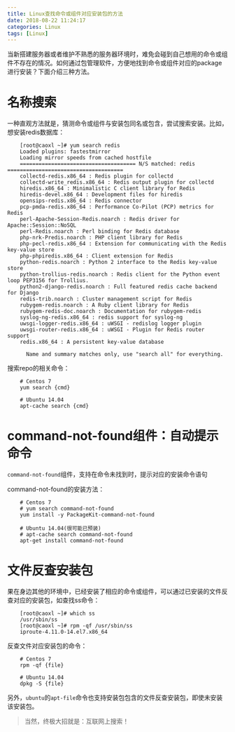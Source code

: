 ```yaml
---
title: Linux查找命令或组件对应安装包的方法
date: 2018-08-22 11:24:17
categories: Linux
tags: [Linux]
---
```


当新搭建服务器或者维护不熟悉的服务器环境时，难免会碰到自己想用的命令或组件不存在的情况。如何通过包管理软件，方便地找到命令或组件对应的package进行安装？下面介绍三种方法。

<!-- more -->

# 名称搜索

一种直观方法就是，猜测命令或组件与安装包同名或包含，尝试搜索安装。比如，想安装redis数据库：

```
    [root@caoxl ~]# yum search redis
    Loaded plugins: fastestmirror
    Loading mirror speeds from cached hostfile
    ===================================== N/S matched: redis =====================================
    collectd-redis.x86_64 : Redis plugin for collectd
    collectd-write_redis.x86_64 : Redis output plugin for collectd
    hiredis.x86_64 : Minimalistic C client library for Redis
    hiredis-devel.x86_64 : Development files for hiredis
    opensips-redis.x86_64 : Redis connector
    pcp-pmda-redis.x86_64 : Performance Co-Pilot (PCP) metrics for Redis
    perl-Apache-Session-Redis.noarch : Redis driver for Apache::Session::NoSQL
    perl-Redis.noarch : Perl binding for Redis database
    php-nrk-Predis.noarch : PHP client library for Redis
    php-pecl-redis.x86_64 : Extension for communicating with the Redis key-value store
    php-phpiredis.x86_64 : Client extension for Redis
    python-redis.noarch : Python 2 interface to the Redis key-value store
    python-trollius-redis.noarch : Redis client for the Python event loop PEP3156 for Trollius.
    python2-django-redis.noarch : Full featured redis cache backend for Django
    redis-trib.noarch : Cluster management script for Redis
    rubygem-redis.noarch : A Ruby client library for Redis
    rubygem-redis-doc.noarch : Documentation for rubygem-redis
    syslog-ng-redis.x86_64 : redis support for syslog-ng
    uwsgi-logger-redis.x86_64 : uWSGI - redislog logger plugin
    uwsgi-router-redis.x86_64 : uWSGI - Plugin for Redis router support
    redis.x86_64 : A persistent key-value database
    
      Name and summary matches only, use "search all" for everything.
```

搜索repo的相关命令：

```
    # Centos 7
    yum search {cmd} 

    # Ubuntu 14.04
    apt-cache search {cmd} 
```

# command-not-found组件：自动提示命令

`command-not-found`组件，支持在命令未找到时，提示对应的安装命令语句

command-not-found的安装方法：

```
    # Centos 7
    # yum search command-not-found
    yum install -y PackageKit-command-not-found 
    
    # Ubuntu 14.04(很可能已预装)
    # apt-cache search command-not-found
    apt-get install command-not-found 
```

# 文件反查安装包

果在身边其他的环境中，已经安装了相应的命令或组件，可以通过已安装的文件反查对应的安装包，如查找ss命令：

```
    [root@caoxl ~]# which ss
    /usr/sbin/ss
    [root@caoxl ~]# rpm -qf /usr/sbin/ss
    iproute-4.11.0-14.el7.x86_64
```

反查文件对应安装包的命令：

```
    # Centos 7
    rpm -qf {file}
     
    # Ubuntu 14.04
    dpkg -S {file}  
```

另外，`ubuntu`的`apt-file`命令也支持安装包包含的文件反查安装包，即使未安装该安装包。

> 当然，终极大招就是：互联网上搜索！